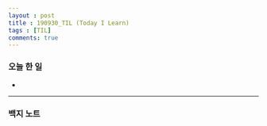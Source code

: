 ```yaml
---
layout : post
title : 190930_TIL (Today I Learn)
tags : [TIL]
comments: true
---
```

### 오늘 한 일
- 

---
### 백지 노트
